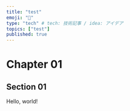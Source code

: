 ```yaml
---
title: "test"
emoji: "🕌"
type: "tech" # tech: 技術記事 / idea: アイデア
topics: ["test"]
published: true
---
```


# Chapter 01
## Section 01
Hello, world!
